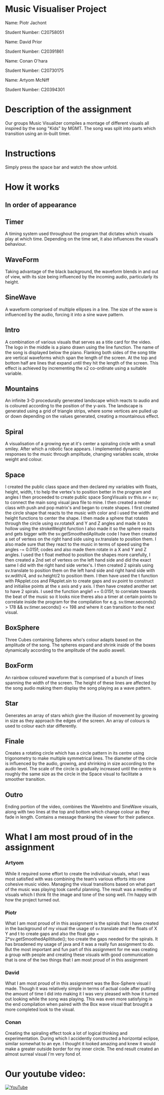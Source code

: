 # Music Visualiser Project

Name: Piotr Jachont

Student Number: C20758051

Name: David Prior

Student Number: C20391861

Name: Conan O'hara

Student Number: C20730175

Name: Artyom McNiff

Student Number: C20394301

# Description of the assignment
Our groups Music Visualizer compiles a montage of different visuals all inspired by the song "Kids" by MGMT. The song was split into parts which transition using an in-built timer. 

# Instructions
Simply press the space bar and watch the show unfold.

# How it works
## In order of appearance
## Timer
A timing system used throughout the program that dictates which visuals play at which time. Depending on the time set, it also influences the visual’s behaviour. 
## WaveForm
Taking advantage of the black background, the waveform blends in and out of view, with its size being influenced by the incoming audio, particularly its height.
## SineWave
A waveform comprised of multiple ellipses in a line. The size of the wave is influenced by the audio, forcing it into a sine wave pattern.
## Intro
A combination of various visuals that serves as a title card for the video. The logo in the middle is a piano drawn using the line function.  The name of the song is displayed below the piano. Flanking both sides of the song title are vertical waveforms which span the length of the screen.
At the top and bottom half are lines that expand until they hit the length of the screen. This effect is achieved by incrementing the x2 co-ordinate using a suitable variable.
## Mountains
An infinite 3-D procedurally generated landscape which reacts to audio and is coloured according to the position of the y-axis. The landscape is generated using a grid of triangle strips, where some vertices are pulled up or down depending on the values generated, creating a mountainous effect.
## Spiral
A visualisation of a growing eye at it's center a spiraling circle with a small smiley. After which a robotic face appears. 
I implemented dynamic responses to the music through ampiltude, changing variables scale, stroke weight and colour. 
## Space
I created the public class space and then declared my variables with floats, height, width, t to help the vertex's to position better in the program and angles
I then proceeded to create public space SongVisuals sv this.sv = sv; to connect the main song visual java file to mine.
I then created a render class with push and pop matrix's and began to create shapes.
I first created the circle shape that reacts to the music with color and i used the width and height functions to center the shape.
I then made a sphere that rotates through the circle using sv.rotateX and Y and Z angles and made it so its hollow using the strokeWeight
function I also made it so the sphere reacts and gets bigger with the sv.getSmoothedAplitude code
I have then created a set of vertexs on the right hand side using sv.translate to position them. I also made sure that they
react to the music in terms of speed using the angles -= 0.015f; codes and also made them rotate in a X and Y and Z angles.
I used the t float method to position the shapes more carefully, I then created a 2nd set of vertexs on the left hand side
and did the exact same I did with the right hand side vertex's. I then created 2 spirals using sv.translate to position them
on the left hand side and right hand side with sv.wdith/4, and sv.height/2 to position them. I then have used the t function with
PApplet.cos and PApplet.sin to create gaps and sv.point to construct and initialise points at the x axis and y axis. I then have
created another set to have 2 spirals. I used the function angle1 += 0.015f; to correlate towards the beat of the music so it looks nice
theres also a timer at certain points to correlate inside the program for the compilation for e.g. sv.timer.seconds() > 178 && sv.timer.seconds() <= 198
and where it can transition to the next visual.

## BoxSphere
Three Cubes containing Spheres who's colour adapts based on the amplitude of the song. The spheres expand and shrink inside of the boxes dynamically according to the amplitude of the audio aswell.
## BoxForm
An rainbow coloured waveform that is comprised of a bunch of lines spanning the width of the screen. The height of these lines are affected by the song audio making them display the song playing as a wave pattern.
## Star
Generates an array of stars which give the illusion of movement by growing in size as they approach the edges of the screen. An array of colours is used to colour each star differently.
## Finale
Creates a rotating circle which has a circle pattern in its centre using trigonometry to make multiple symmetrical lines. The diameter of the circle is influenced by the audio, growing, and shrinking in size according to the audio level. The scale of the circle is gradually increased until the centre is roughly the same size as the circle in the Space visual to facilitate a smoother transition. 
## Outro
Ending portion of the video, combines the WaveIntro and SineWave visuals, along with two lines at the top and bottom which change colour as they fade in length. Contains a message thanking the viewer for their patience. 

# What I am most proud of in the assignment
### Artyom
While it required some effort to create the individual visuals, what I was most satisfied with was combining the team’s various efforts into one cohesive music video. Managing the visual transitions based on what part of the music was playing took careful planning. The result was a medley of visuals which I think fit the image and tone of the song well. I’m happy with how the project turned out.

### Piotr
What I am most proud of in this assignment is the spirals that i have created in the background of my visual the usage of sv.translate and the floats of X Y and t to create gaps
and also the float gap = 2*sv.getSmoothedAplititude(); too create the gaps needed for the spirals.
It has broadened my usage of java and it was a really fun assignment to do. But the most important and fun part of this assignment for me was creating a group with people and
creating these visuals with good communication that is one of the two things that I am most proud of in this assignment 

### David
What I am most proud of in this assignment was the Box-Sphere visual I made. Though it was relatively simple in terms of actual code after putting the amount of time I did into making it I was very pleased with how it turned out looking while the song was playing. This was even more satisfying in the end compilation when paired with the Box wave visual that brought a more completed look to the visual.

### Conan
Creating the spiraling effect took a lot of logical thinking and experimentation. During which I accidently constructed a horizontal eclipse, similar somewhat to an eye. I thought it looked amazing and knew it would make a greater outside border for my inner circle. The end result created an almost surreal visual I'm very fond of.

# Our youtube video:

[![YouTube](http://img.youtube.com/vi/J2kHSSFA4NU/0.jpg)](https://www.youtube.com/watch?v=J2kHSSFA4NU)

